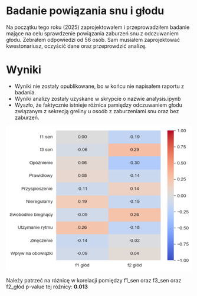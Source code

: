 # Badanie powiązania snu i głodu
Na początku tego roku (2025) zaprojektowałem i przeprowadziłem badanie mające na celu sprawdzenie powiązania zaburzeń snu z odczuwaniem głodu.
Zebrałem odpowiedzi od 56 osób.
Sam musiałem zaprojektować kwestonariusz, oczyścić dane oraz przeprowdzić analizę.
# Wyniki
 - Wyniki nie zostały opublikowane, bo w końcu nie napisałem raportu z badania.
 - Wyniki analizy zostały uzyskane w skrypcie o nazwie analysis.ipynb
 - Wyszło, że faktycznie istnieje różnica pamiędzy odczuwaniem głodu związanym z sekrecją greliny u osoób z zaburzeniami snu oraz bez zaburzeń.
   
![Macierz korelacji pamiędzy istotnymi zmiennymi które zostały sprawdzone w badaniu](wyniki.png)

Należy patrzeć na różnicę w korelacji pomiędzy f1_sen oraz f3_sen oraz f2_głód
p-value tej różnicy: **0.013**
